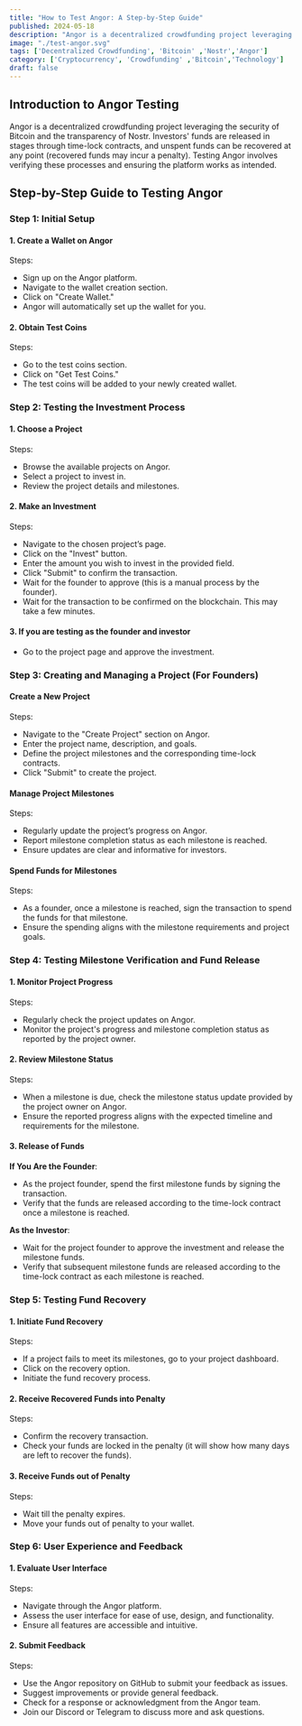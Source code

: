 ```yaml
---
title: "How to Test Angor: A Step-by-Step Guide"
published: 2024-05-18
description: "Angor is a decentralized crowdfunding project leveraging the security of Bitcoin and the transparency of Nostr."
image: "./test-angor.svg"
tags: ['Decentralized Crowdfunding', 'Bitcoin' ,'Nostr','Angor']
category: ['Cryptocurrency', 'Crowdfunding' ,'Bitcoin','Technology']
draft: false
---
```


## Introduction to Angor Testing

Angor is a decentralized crowdfunding project leveraging the security of Bitcoin and the transparency of Nostr. Investors' funds are released in stages through time-lock contracts, and unspent funds can be recovered at any point (recovered funds may incur a penalty). Testing Angor involves verifying these processes and ensuring the platform works as intended.

## Step-by-Step Guide to Testing Angor

### Step 1: Initial Setup

#### 1. Create a Wallet on Angor
Steps:
- Sign up on the Angor platform.
- Navigate to the wallet creation section.
- Click on "Create Wallet."
- Angor will automatically set up the wallet for you.

#### 2. Obtain Test Coins
Steps:
- Go to the test coins section.
- Click on "Get Test Coins."
- The test coins will be added to your newly created wallet.

### Step 2: Testing the Investment Process

#### 1. Choose a Project
Steps:
- Browse the available projects on Angor.
- Select a project to invest in.
- Review the project details and milestones.

#### 2. Make an Investment
Steps:
- Navigate to the chosen project’s page.
- Click on the "Invest" button.
- Enter the amount you wish to invest in the provided field.
- Click "Submit" to confirm the transaction.
- Wait for the founder to approve (this is a manual process by the founder).
- Wait for the transaction to be confirmed on the blockchain. This may take a few minutes.

#### 3. If you are testing as the founder and investor
- Go to the project page and approve the investment.

### Step 3: Creating and Managing a Project (For Founders)

#### Create a New Project
Steps:
- Navigate to the "Create Project" section on Angor.
- Enter the project name, description, and goals.
- Define the project milestones and the corresponding time-lock contracts.
- Click "Submit" to create the project.

#### Manage Project Milestones
Steps:
- Regularly update the project’s progress on Angor.
- Report milestone completion status as each milestone is reached.
- Ensure updates are clear and informative for investors.

#### Spend Funds for Milestones
Steps:
- As a founder, once a milestone is reached, sign the transaction to spend the funds for that milestone.
- Ensure the spending aligns with the milestone requirements and project goals.

### Step 4: Testing Milestone Verification and Fund Release

#### 1. Monitor Project Progress
Steps:
- Regularly check the project updates on Angor.
- Monitor the project's progress and milestone completion status as reported by the project owner.

#### 2. Review Milestone Status
Steps:
- When a milestone is due, check the milestone status update provided by the project owner on Angor.
- Ensure the reported progress aligns with the expected timeline and requirements for the milestone.

#### 3. Release of Funds
**If You Are the Founder**:
- As the project founder, spend the first milestone funds by signing the transaction.
- Verify that the funds are released according to the time-lock contract once a milestone is reached.

**As the Investor**:
- Wait for the project founder to approve the investment and release the milestone funds.
- Verify that subsequent milestone funds are released according to the time-lock contract as each milestone is reached.

### Step 5: Testing Fund Recovery

#### 1. Initiate Fund Recovery
Steps:
- If a project fails to meet its milestones, go to your project dashboard.
- Click on the recovery option.
- Initiate the fund recovery process.

#### 2. Receive Recovered Funds into Penalty
Steps:
- Confirm the recovery transaction.
- Check your funds are locked in the penalty (it will show how many days are left to recover the funds).

#### 3. Receive Funds out of Penalty
Steps:
- Wait till the penalty expires.
- Move your funds out of penalty to your wallet.

### Step 6: User Experience and Feedback

#### 1. Evaluate User Interface
Steps:
- Navigate through the Angor platform.
- Assess the user interface for ease of use, design, and functionality.
- Ensure all features are accessible and intuitive.

#### 2. Submit Feedback
Steps:
- Use the Angor repository on GitHub to submit your feedback as issues.
- Suggest improvements or provide general feedback.
- Check for a response or acknowledgment from the Angor team.
- Join our Discord or Telegram to discuss more and ask questions.
